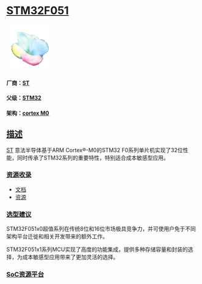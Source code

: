 ﻿# [STM32F051](https://github.com/sochub/STM32F051)

[![sites](SoC/SoC.png)](http://www.qitas.cn) 
#### 厂商：[ST](https://github.com/sochub/ST)
#### 父级：[STM32](https://github.com/sochub/STM32)
#### 架构：[cortex M0](https://github.com/sochub/CM0)

## [描述](https://github.com/sochub/STM32F051) 

[ST](https://github.com/sochub/ST) 意法半导体基于ARM Cortex®-M0的STM32 F0系列单片机实现了32位性能，同时传承了STM32系列的重要特性，特别适合成本敏感型应用。

### [资源收录](https://github.com/sochub/STM32F051)

* [文档](docs/)
* [资源](src/)

### [选型建议](https://github.com/sochub/STM32F051)

STM32F051x0超值系列在传统8位和16位市场极具竞争力，并可使用户免于不同架构平台迁徙和相关开发带来的额外工作。

STM32F051x1系列MCU实现了高度的功能集成，提供多种存储容量和封装的选择，为成本敏感型应用带来了更加灵活的选择。

###  [SoC资源平台](http://www.qitas.cn)
